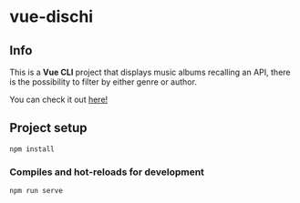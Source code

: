 # vue-dischi

## Info
This is a **Vue CLI** project that displays music albums recalling an API, there is the possibility to filter by either genre or author.

You can check it out <a href="https://lucid-mestorf-9bc810.netlify.app">here!</a>


## Project setup
```
npm install
```

### Compiles and hot-reloads for development
```
npm run serve
```
